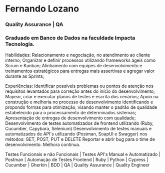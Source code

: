 # Fernando Lozano  
### Quality Assurance | QA
### Graduado em Banco de Dados na faculdade Impacta Tecnologia.


Habilidades: 
Relacionamento e negociação, no atendimento ao cliente interno;
Organizar e definir processos utilizando frameworks ágeis como Scrum e Kanban; 
Alinhamento com equipes de desenvolvimento e treinamentos estratégicos para entregas mais assertivas e agregar valor durante as Sprints;


Experiências:
Identificar possíveis problemas ou pontos de atenção nos requisitos levantados para correção antes do início do desenvolvimento;
Mapear, criar e executar planos de testes e escrita dos cenários;
Apoio na construção e melhoria no processo de desenvolvimento identificando e propondo formas para otimização, visando manter o padrão de qualidade estabelecido para o processamento de determinados sistemas;
Apresentação de entregas de desenvolvimento com qualidade;
Desenvolvimento de testes automatizados de frontend utilizando (Ruby, Cucumber, Capybara, Selenium)
Desenvolvimento de testes manuais e automatizados de API's utilizando (Postman, SoapUI e Swagger) nos métodos: GET, POST, PUT e DELETE
Reportar e abrir bug para o time de desenvolvimento.
Melhora contínua.

Testes Funcionais e não Funcionais | Testes API's Manual e Automatizado | Postman | Automação de Testes Frontend | Ruby | Python | Cypress | Cucumber | Gherkin | BDD | QA | Quality Assurance | Quality Engineer 

